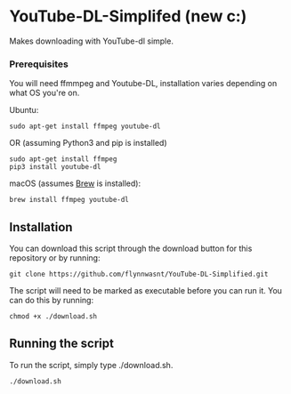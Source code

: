 # YouTube-DL-Simplifed (new c:) 

Makes downloading with YouTube-dl simple.

### Prerequisites

You will need ffmmpeg and Youtube-DL, installation varies depending on what OS you're on. 

Ubuntu:
```
sudo apt-get install ffmpeg youtube-dl
```
OR (assuming Python3 and pip is installed)
```
sudo apt-get install ffmpeg
pip3 install youtube-dl
```

macOS (assumes [Brew](https://brew.sh/) is installed):
```
brew install ffmpeg youtube-dl
```

## Installation

You can download this script through the download button for this repository or by running:
```
git clone https://github.com/flynnwasnt/YouTube-DL-Simplified.git
```

The script will need to be marked as executable before you can run it. You can do this by running:

```
chmod +x ./download.sh
```

## Running the script

To run the script, simply type ./download.sh.

```
./download.sh
```